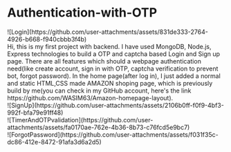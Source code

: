 # Authentication-with-OTP
<div width='400px'>![Login](https://github.com/user-attachments/assets/831de333-2764-4926-b668-f940cbbb3f4b)</div>
Hi, this is my first project with backend. I have used MongoDB, Node.js, Express technologies to build a OTP and captcha based Login and Sign up page. There are all features which should a webpage authentication need(like create account, sign in with OTP, captcha verification to prevent bot, forgot password).
In the home page(after log in), I just added a normal and static HTML,CSS made AMAZON shoping page, which is previously build by me(you can check in my GitHub account, here's the link <a>https://github.com/WASIM63/Amazon-homepage-layout</a>).
<div style='height=400px;whidth=100%; display=flex;justify-content=space-evenly; align-items=center;' >
  <div width='400px'>![SignUp](https://github.com/user-attachments/assets/2106b0ff-f0f9-4bf3-992f-bfa79e91ff48)</div>
  <div width='400px'>![TimerAndOTPvalidation](https://github.com/user-attachments/assets/fa0170ae-762e-4b36-8b73-c76fcd5e9bc7)</div>
  <div width='400px'>![ForgotPassword](https://github.com/user-attachments/assets/f031f35c-dc86-412e-8472-91afa3d6a2d5)</div>
</div>
